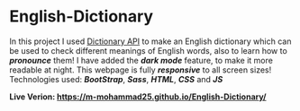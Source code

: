# English-Dictionary

<p>In this project I used <a href="https://dictionaryapi.dev/">Dictionary API</a> to make an English dictionary which can be used to check different meanings of English words, also to learn how to <strong><i>pronounce</i></strong> them!
I have added the <strong><i>dark mode</i></strong> feature, to make it more readable at night. This webpage is fully <strong><i>responsive</i></strong> to all screen sizes!<br>
Technologies used: <strong><i>BootStrap</i></strong>, <strong><i> Sass</i></strong>, <strong><i> HTML</i></strong>, <strong><i> CSS</i></strong> and <strong><i>JS</i></strong><br>

<strong>Live Verion: https://m-mohammad25.github.io/English-Dictionary/</strong>
</p>
